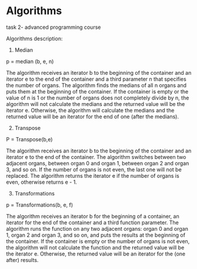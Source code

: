 # Algorithms

task 2- advanced programming course

Algorithms description:

1. Median

p = median (b, e, n)

The algorithm receives an iterator b to the beginning of the container and an iterator e to the end of the container and a third parameter n that specifies the number of organs.
The algorithm finds the medians of all n organs and puts them at the beginning of the container.
If the container is empty or the value of n is 1 or the number of organs does not completely divide by n, the algorithm will not calculate the medians and the returned value will be the iterator e.
Otherwise, the algorithm will calculate the medians and the returned value will be an iterator for the end of one (after the medians).

2. Transpose

 P = Transpose(b,e)
 
The algorithm receives an iterator b to the beginning of the container and an iterator e to the end of the container.
The algorithm switches between two adjacent organs, between organ 0 and organ 1, between organ 2 and organ 3, and so on.
If the number of organs is not even, the last one will not be replaced.
The algorithm returns the iterator e if the number of organs is even, otherwise returns e - 1.

3. Transformations

p = Transformations(b, e, f)

The algorithm receives an iterator b for the beginning of a container, an iterator for the end of the container and a third function parameter.
The algorithm runs the function on any two adjacent organs: organ 0 and organ 1, organ 2 and organ 3, and so on, and puts the results at the beginning of the container.
If the container is empty or the number of organs is not even, the algorithm will not calculate the function and the returned value will be the iterator e.
Otherwise, the returned value will be an iterator for the (one after) results.



